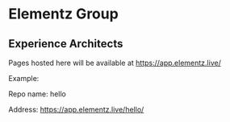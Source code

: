 # Elementz Group
## Experience Architects

Pages hosted here will be available at https://app.elementz.live/

Example:

Repo name: hello

Address: https://app.elementz.live/hello/

